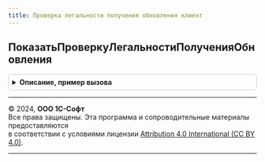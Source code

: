 ```yaml
---
title: Проверка легальности получения обновления клиент
---
```



## ПоказатьПроверкуЛегальностиПолученияОбновления
<details style="margin: 1em 0; padding: 0.5em; border: 1px solid #ccc; border-radius: 6px;">

<summary style="font-weight: bold; cursor: pointer;">Описание, пример вызова</summary>

```bsl

// Запрашивает у пользователя диалог с подтверждением легальности полученного
// обновления и завершает работу системы, если обновление получено не легально
// (см. параметр ЗавершатьРаботуСистемы).
//
// Параметры:
//  Оповещение             - ОписаниеОповещения - содержит обработчик, вызываемый после
//                                    подтверждения легальности получения обновления.
//  ЗавершатьРаботуСистемы - Булево - завершать работу системы, если пользователь
//                                    указал, что обновление получено не легально.
//
Процедура ПоказатьПроверкуЛегальностиПолученияОбновления(Оповещение, ЗавершатьРаботуСистемы = Ложь) Экспорт
```

Пример вызова
```bsl
ПроверкаЛегальностиПолученияОбновленияКлиент.ПоказатьПроверкуЛегальностиПолученияОбновления(Оповещение, ЗавершатьРаботуСистемы);
```
</details>

---

© 2024, **ООО 1С-Софт**  
Все права защищены. Эта программа и сопроводительные материалы предоставляются  
в соответствии с условиями лицензии [Attribution 4.0 International (CC BY 4.0)](https://creativecommons.org/licenses/by/4.0/legalcode).

---
